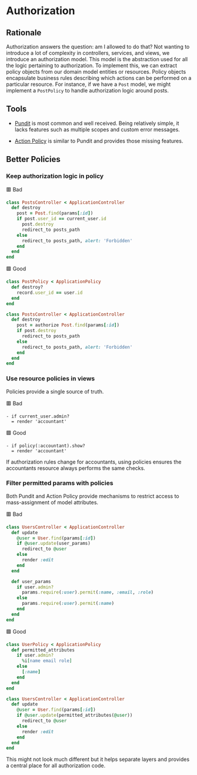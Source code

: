 # Authorization

## Rationale

Authorization answers the question: am I allowed to do that? Not wanting to introduce a lot of complexity in controllers, services, and views, we introduce an authorization model. This model is the abstraction used for all the logic pertaining to authorization. To implement this, we can extract policy objects from our domain model entities or resources. Policy objects encapsulate business rules describing which actions can be performed on a particular resource. For instance, if we have a `Post` model, we might implement a `PostPolicy` to handle authorization logic around posts.

## Tools

* [Pundit](https://github.com/varvet/pundit) is most common and well received. Being relatively simple, it lacks features such as multiple scopes and custom error messages.

* [Action Policy](https://github.com/palkan/action_policy) is similar to Pundit and provides those missing features.

## Better Policies

### Keep authorization logic in policy

🟥 Bad
```ruby
class PostsController < ApplicationController
  def destroy
    post = Post.find(params[:id])
    if post.user_id == current_user.id
      post.destroy	
      redirect_to posts_path
    else
      redirect_to posts_path, alert: 'Forbidden'
    end
  end
end
```

🟩 Good
```ruby
class PostPolicy < ApplicationPolicy
  def destroy?
    record.user_id == user.id
  end
end

class PostsController < ApplicationController
  def destroy
    post = authorize Post.find(params[:id])
    if post.destroy	
      redirect_to posts_path
    else
      redirect_to posts_path, alert: 'Forbidden'
    end
  end
end
```

### Use resource policies in views

Policies provide a single source of truth.

🟥 Bad
```slim
- if current_user.admin?
  = render 'accountant'
```

🟩 Good

```slim
- if policy(:accountant).show?
  = render 'accountant'
```

If authorization rules change for accountants, using policies ensures the accountants resource always performs the same checks.

### Filter permitted params with policies

Both Pundit and Action Policy provide mechanisms to restrict access to mass-assignment of model attributes.

🟥 Bad
```ruby
class UsersController < ApplicationController
  def update
    @user = User.find(params[:id])
    if @user.update(user_params)
      redirect_to @user
    else
      render :edit
    end
  end

  def user_params
    if user.admin?
      params.require(:user).permit(:name, :email, :role)
    else
      params.require(:user).permit(:name)
    end
  end
end
```

🟩 Good
```ruby
class UserPolicy < ApplicationPolicy
  def permitted_attributes
    if user.admin?
      %i[name email role]
    else
      [:name]
    end
  end
end

class UsersController < ApplicationController
  def update
    @user = User.find(params[:id])
    if @user.update(permitted_attributes(@user))
      redirect_to @user
    else
      render :edit
    end
  end
end
```

This might not look much different but it helps separate layers and provides a central place for all authorization code.
